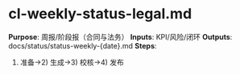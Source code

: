 # cl-weekly-status-legal.md

**Purpose**: 周报/阶段报（合同与法务）
**Inputs**: KPI/风险/闭环
**Outputs**: docs/status/status-weekly-{date}.md
**Steps**:

1. 准备→2) 生成→3) 校核→4) 发布
